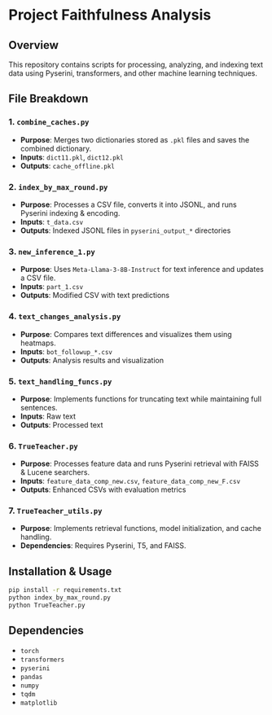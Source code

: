 # Project Faithfulness Analysis

## Overview
This repository contains scripts for processing, analyzing, and indexing text data using Pyserini, transformers, and other machine learning techniques.

## File Breakdown

### 1. `combine_caches.py`
- **Purpose**: Merges two dictionaries stored as `.pkl` files and saves the combined dictionary.
- **Inputs**: `dict11.pkl`, `dict12.pkl`
- **Outputs**: `cache_offline.pkl`

### 2. `index_by_max_round.py`
- **Purpose**: Processes a CSV file, converts it into JSONL, and runs Pyserini indexing & encoding.
- **Inputs**: `t_data.csv`
- **Outputs**: Indexed JSONL files in `pyserini_output_*` directories

### 3. `new_inference_1.py`
- **Purpose**: Uses `Meta-Llama-3-8B-Instruct` for text inference and updates a CSV file.
- **Inputs**: `part_1.csv`
- **Outputs**: Modified CSV with text predictions

### 4. `text_changes_analysis.py`
- **Purpose**: Compares text differences and visualizes them using heatmaps.
- **Inputs**: `bot_followup_*.csv`
- **Outputs**: Analysis results and visualization

### 5. `text_handling_funcs.py`
- **Purpose**: Implements functions for truncating text while maintaining full sentences.
- **Inputs**: Raw text
- **Outputs**: Processed text

### 6. `TrueTeacher.py`
- **Purpose**: Processes feature data and runs Pyserini retrieval with FAISS & Lucene searchers.
- **Inputs**: `feature_data_comp_new.csv`, `feature_data_comp_new_F.csv`
- **Outputs**: Enhanced CSVs with evaluation metrics

### 7. `TrueTeacher_utils.py`
- **Purpose**: Implements retrieval functions, model initialization, and cache handling.
- **Dependencies**: Requires Pyserini, T5, and FAISS.

## Installation & Usage
```bash
pip install -r requirements.txt
python index_by_max_round.py
python TrueTeacher.py
```

## Dependencies
- `torch`
- `transformers`
- `pyserini`
- `pandas`
- `numpy`
- `tqdm`
- `matplotlib`
